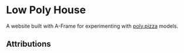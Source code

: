# Low Poly House
A website built with A-Frame for experimenting with [poly.pizza](https://poly.pizza/) models. 

## Attributions

